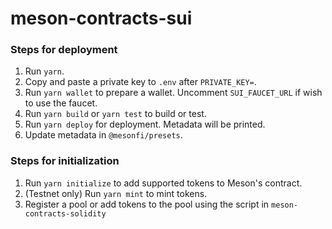 # meson-contracts-sui

### Steps for deployment

1. Run `yarn`.
2. Copy and paste a private key to `.env` after `PRIVATE_KEY=`.
3. Run `yarn wallet` to prepare a wallet. Uncomment `SUI_FAUCET_URL` if wish to use the faucet.
4. Run `yarn build` or `yarn test` to build or test.
5. Run `yarn deploy` for deployment. Metadata will be printed.
6. Update metadata in `@mesonfi/presets`.

### Steps for initialization

1. Run `yarn initialize` to add supported tokens to Meson's contract.
2. (Testnet only) Run `yarn mint` to mint tokens.
3. Register a pool or add tokens to the pool using the script in `meson-contracts-solidity`
